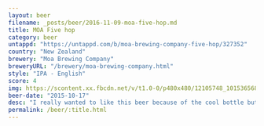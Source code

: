 ```yaml
---
layout: beer
filename: _posts/beer/2016-11-09-moa-five-hop.md
title: MOA Five hop
category: beer
untappd: "https://untappd.com/b/moa-brewing-company-five-hop/327352"
country: "New Zealand"
brewery: "Moa Brewing Company"
breweryURL: "/brewery/moa-brewing-company.html"
style: "IPA - English"
score: 4
img: https://scontent.xx.fbcdn.net/v/t1.0-0/p480x480/12105748_10153656863078745_1274782812792168869_n.jpg?oh=71ee18387ba67e826b373a27e6354df2&oe=5B0D9870
beer-date: "2015-10-17"
desc: "I really wanted to like this beer because of the cool bottle but the flavour just isn’t right"
permalink: /beer/:title.html
---
```

